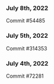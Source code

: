 ### July 8th, 2022

Commit #54485

### July 5th, 2022

Commit #314353


### July 4th, 2022

Commit #72281
